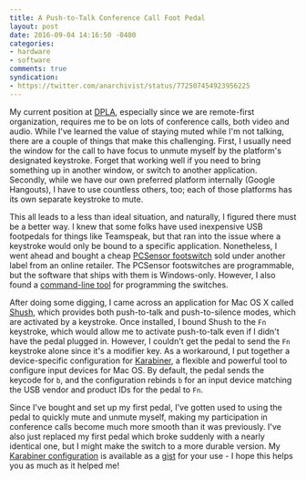 ```yaml
---
title: A Push-to-Talk Conference Call Foot Pedal
layout: post
date: 2016-09-04 14:16:50 -0400
categories:
- hardware
- software
comments: true
syndication:
- https://twitter.com/anarchivist/status/772507454923956225
---
```


My current position at [DPLA](https://dp.la/), especially since we are remote-first
organization, requires me to be on lots of conference calls, both video and audio.
While I've learned the value of staying muted while I'm not talking, there are a 
couple of things that make this challenging. First, I usually need the window
for the call to have focus to unmute myself by the platform's designated keystroke.
Forget that working well if you need to bring something up in another window,
or switch to another application. Secondly, while we have our own preferred
platform internally (Google Hangouts), I have to use countless others, too;
each of those platforms has its own separate keystroke to mute.

This all leads to a less than ideal situation, and naturally, I figured there
must be a better way. <!--more-->I knew that some folks have used inexpensive USB footpedals
for things like Teamspeak, but that ran into the issue where a keystroke would
only be bound to a specific application. Nonetheless, I went ahead and bought
a cheap [PCSensor footswitch](http://www.dansdata.com/footswitch.htm) sold
under another label from an online retailer. The PCSensor footswitches are
programmable, but the software that ships with them is Windows-only. However, 
I also found a [command-line tool](https://github.com/rgerganov/footswitch)
for programming the switches.

After doing some digging, I came across an application for Mac OS X called
[Shush](http://mizage.com/shush/), which provides both push-to-talk and 
push-to-silence modes, which are activated by a keystroke. Once installed, 
I bound Shush to the `Fn` keystroke, which would allow me to activate 
push-to-talk even if I didn't have the pedal plugged in. However, I couldn't
get the pedal to send the `Fn` keystroke alone since it's a modifier key. As
a workaround, I put together a device-specific configuration for
[Karabiner](https://pqrs.org/osx/karabiner/), a flexible and powerful tool
to configure input devices for Mac OS. By default, the pedal sends the keycode
for `b`, and the configuration rebinds `b` for an input device matching the
USB vendor and product IDs for the pedal to `Fn`.

Since I've bought and set up my first pedal, I've gotten used to using the
pedal to quickly mute and unmute myself, making my participation in conference
calls become much more smooth than it was previously. I've also just replaced
my first pedal which broke suddenly with a nearly identical one, but I might
make the switch to a more durable version. My [Karabiner configuration](https://gist.github.com/anarchivist/e13c0a64930b975a509681ff36f95490)
is available as a [gist](https://gist.github.com/anarchivist/e13c0a64930b975a509681ff36f95490) for
your use - I hope this helps you as much as it helped me!